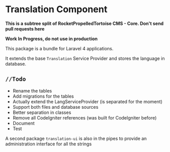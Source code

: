 # Translation Component

__This is a subtree split of RocketPropelledTortoise CMS - Core. Don't send pull requests here__

__Work In Progress, do not use in production__

This package is a bundle for Laravel 4 applications.

It extends the base `Translation` Service Provider and stores the language in database.

## `//Todo`

- Rename the tables
- Add migrations for the tables
- Actually extend the LangServiceProvider (is separated for the moment)
- Support both files and database sources
- Better separation in classes
- Remove all CodeIgniter references (was built for CodeIgniter before)
- Document
- Test

A second package `translation-ui` is also in the pipes to provide an administration interface for all the strings

